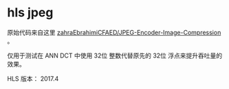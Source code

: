 # hls jpeg

原始代码来自这里 [zahraEbrahimiCFAED/JPEG-Encoder-Image-Compression](https://github.com/zahraEbrahimiCFAED/JPEG-Encoder-Image-Compression) 。

仅用于测试在 ANN DCT 中使用 32位 整数代替原先的 32位 浮点来提升吞吐量的效果。

HLS 版本： 2017.4
